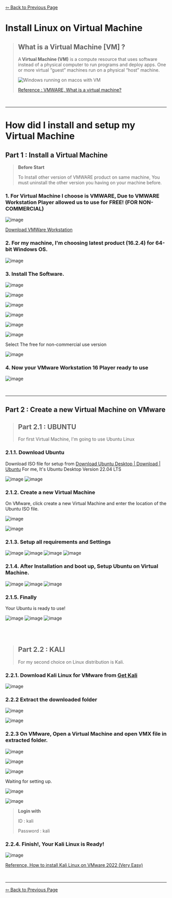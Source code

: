 [⇦ Back to Previous Page](./softwaredev_content_index.md)


# Install Linux on Virtual Machine

> ## What is a Virtual Machine [VM] ?
>
> A **Virtual Machine (VM)** is a compute resource that uses software instead of a physical computer to run programs and deploy apps. One or more virtual “guest” machines run on a physical “host” machine.
>
>
> ![Windows running on macos with VM ](https://live.staticflickr.com/65535/48656062338_7959e3ff23_b.jpg)
>
>
> [Reference : VMWARE, What is a virtual machine? ](./https://www.vmware.com/topics/glossary/content/virtual-machine.html)

<br/>

* * *

# How did I install and setup my Virtual Machine

## Part 1 : Install a Virtual Machine

> **Before Start**
>
> To Install other version of VMWARE product on same machine, You must uninstall the other version you having on your machine before. 

### 1. For Virtual Machine I choose is VMWARE, Due to **VMWARE Workstation Player** allowed us to use for **FREE! (FOR NON-COMMERCIAL)** 


![image](https://user-images.githubusercontent.com/109336369/181414254-66fae416-a5ef-4ed3-88a8-54514935f515.png)

[Download VMWare Workstation](https://www.vmware.com/products/workstation-player.html)


### 2. For my machine, I'm choosing latest product (16.2.4) for **64-bit Windows OS.**

![image](https://user-images.githubusercontent.com/109336369/181414646-e4f5b978-22dc-496e-98ce-f23fba7df1a9.png)
 

### 3. Install The Software.


 ![image](https://user-images.githubusercontent.com/109336369/181420113-8e5d3502-c43b-4d18-acc1-d7901ddd0c4c.png)
 
 ![image](https://user-images.githubusercontent.com/109336369/181420134-e23c6698-8a81-467c-ae1b-66217d06a145.png)
 
 ![image](https://user-images.githubusercontent.com/109336369/181420141-06d4a919-be59-432b-9ffa-172ab920dc9c.png)
 
 ![image](https://user-images.githubusercontent.com/109336369/181420157-26e160c9-baa2-46f3-9bb0-91ad247278c3.png)
 
 ![image](https://user-images.githubusercontent.com/109336369/181420269-1252e15f-ea0c-4d49-a623-422c72427349.png)
 
 ![image](https://user-images.githubusercontent.com/109336369/181420288-29dfef72-cb32-4d0f-8cec-ce3a7853657b.png)
 
 Select The free for non-commercial use version

![image](https://user-images.githubusercontent.com/109336369/181420357-4b1b8e25-6f87-4b18-a572-a99734225a4a.png)

### 4. Now your **VMware Workstation 16 Player** ready to use

![image](https://user-images.githubusercontent.com/109336369/181420654-3c3ec675-bc58-4cbb-a218-827a48259448.png)

<br/>

* * *

## Part 2 : Create a new Virtual Machine on VMware

> ## Part 2.1 : UBUNTU
> 
> For first Virtual Machine, I'm going to use Ubuntu Linux

### 2.1.1. Download Ubuntu

Download ISO file for setup from [Download Ubuntu Desktop | Download | Ubuntu](https://ubuntu.com/download/desktop)
For me, It's Ubuntu Desktop Version 22.04 LTS

![image](https://user-images.githubusercontent.com/109336369/181437268-8640d1ba-667b-4831-bf44-615a7978900b.png)
![image](https://user-images.githubusercontent.com/109336369/181437291-27969b2f-74b3-4eb2-8a40-0a52eb8184fb.png)

### 2.1.2. Create a new Virtual Machine

On VMware, click create a new Virtual Machine and enter the location of the Ubuntu ISO file.

![image](https://user-images.githubusercontent.com/109336369/181437605-84ecc2eb-de21-447c-81be-4bd127ca9f43.png)


![image](https://user-images.githubusercontent.com/109336369/181437751-244da95c-fb74-4b69-a730-3339add44af3.png)

### 2.1.3. Setup all requirements and Settings

![image](https://user-images.githubusercontent.com/109336369/181437928-e93d9b31-430d-42ae-9f20-e82a1723f850.png)
![image](https://user-images.githubusercontent.com/109336369/181437950-48b84c42-85d2-443b-9b4a-cad8d7c603e0.png)
![image](https://user-images.githubusercontent.com/109336369/181437973-33593c0e-dba1-44db-a2a5-6f8f9c22aa31.png)
![image](https://user-images.githubusercontent.com/109336369/181437998-b201cc16-33eb-411b-8d46-7829a569a246.png)

### 2.1.4. After Installation and boot up, Setup Ubuntu on Virtual Machine.

![image](https://user-images.githubusercontent.com/109336369/181438250-68fcb924-2028-494a-bb23-340b1ef60c8b.png)
![image](https://user-images.githubusercontent.com/109336369/181438341-013d523c-76ea-4697-965b-1949dd27dc4a.png)
![image](https://user-images.githubusercontent.com/109336369/181438299-7f86633f-65e9-47ea-8a4a-3332431b9cff.png)


### 2.1.5. Finally

Your Ubuntu is ready to use!

![image](https://user-images.githubusercontent.com/109336369/181438587-769562e9-6193-4f37-800f-055858ebfb49.png)
![image](https://user-images.githubusercontent.com/109336369/181438622-faca7ff5-8b81-4958-b9f2-fe56036d4378.png)
![image](https://user-images.githubusercontent.com/109336369/181438659-e53d2411-ee62-4410-bc64-5e268ddf5705.png)


<br/><br/>



> ## Part 2.2 : KALI
>
> For my second choice on Linux distribution is Kali.

### 2.2.1. Download Kali Linux for VMware from [Get Kali](https://www.kali.org/get-kali/#kali-platforms)

![image](https://user-images.githubusercontent.com/109336369/181450959-e920b24c-d59f-4d4d-bd1b-0f754162fbec.png)


### 2.2.2 Extract the downloaded folder

![image](https://user-images.githubusercontent.com/109336369/181451191-73104f59-19d4-4317-adb0-633e7321a518.png)

![image](https://user-images.githubusercontent.com/109336369/181451219-efab09bb-631c-41f1-b200-0f628325547e.png)


### 2.2.3 On VMware, Open a Virtual Machine and open VMX file in extracted folder.

![image](https://user-images.githubusercontent.com/109336369/181451870-f585b549-00e2-47f3-8a54-6cb08da3c181.png)

![image](https://user-images.githubusercontent.com/109336369/181451895-16327b8c-c463-4945-8304-e8b460b930b0.png)

![image](https://user-images.githubusercontent.com/109336369/181451925-275da57c-3006-4144-8628-98a9db95ec62.png)

Waiting for setting up.

![image](https://user-images.githubusercontent.com/109336369/181452004-828aed8c-0a4e-48e1-bd28-2bb1e952f404.png)

![image](https://user-images.githubusercontent.com/109336369/181452043-cbfa2d33-8847-4b1c-8b20-19c85fe5d13b.png)

> **Login with**
> 
> ID : kali
> 
> Password : kali

### 2.2.4. Finish!, Your Kali Linux is Ready!

![image](https://user-images.githubusercontent.com/109336369/181452345-0ae944e7-f9a1-465e-8a05-90efbe3b755b.png)


[Reference, How to install Kali Linux on VMware 2022 (Very Easy)](https://youtu.be/pwYH0NNWWzU)

<br/>

----


[⇦ Back to Previous Page](./softwaredev_content_index.md)
